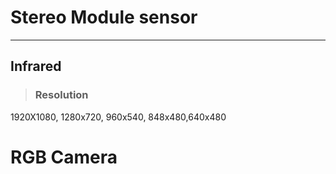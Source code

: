 # Stereo Module sensor
-----
## Infrared
> ### Resolution
1920X1080, 1280x720, 960x540, 848x480,640x480






# RGB Camera
